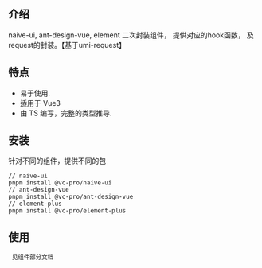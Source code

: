 ## 介绍

naive-ui, ant-design-vue, element 二次封装组件，
提供对应的hook函数，
及request的封装。【基于umi-request】

## 特点

- 易于使用.
- 适用于 Vue3
- 由 TS 编写，完整的类型推导.

## 安装

针对不同的组件，提供不同的包
```
// naive-ui
pnpm install @vc-pro/naive-ui
// ant-design-vue
pnpm install @vc-pro/ant-design-vue
// element-plus
pnpm install @vc-pro/element-plus
```

## 使用

```
 见组件部分文档
```

